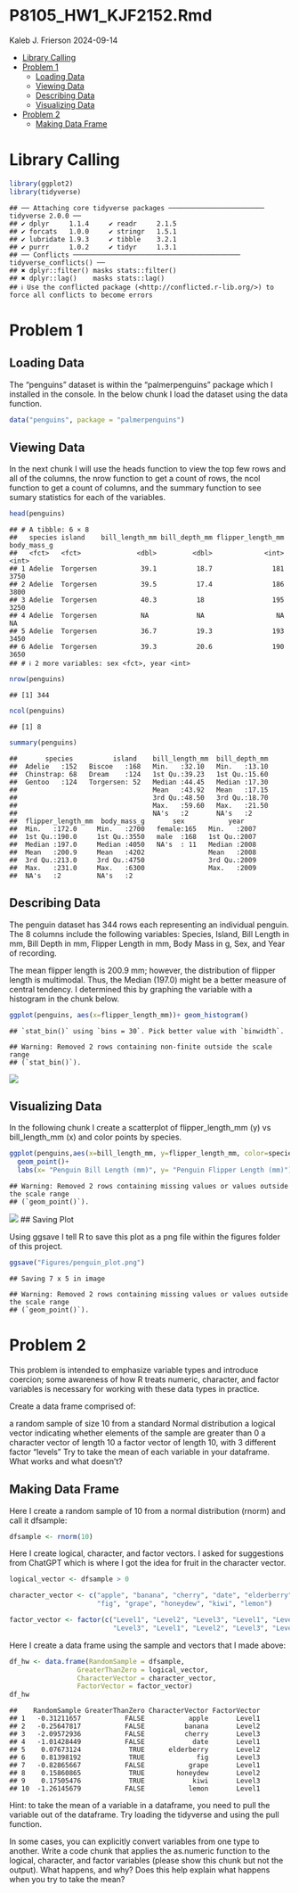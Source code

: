 P8105_HW1_KJF2152.Rmd
================
Kaleb J. Frierson
2024-09-14

- [Library Calling](#library-calling)
- [Problem 1](#problem-1)
  - [Loading Data](#loading-data)
  - [Viewing Data](#viewing-data)
  - [Describing Data](#describing-data)
  - [Visualizing Data](#visualizing-data)
- [Problem 2](#problem-2)
  - [Making Data Frame](#making-data-frame)

# Library Calling

``` r
library(ggplot2)
library(tidyverse)
```

    ## ── Attaching core tidyverse packages ──────────────────────── tidyverse 2.0.0 ──
    ## ✔ dplyr     1.1.4     ✔ readr     2.1.5
    ## ✔ forcats   1.0.0     ✔ stringr   1.5.1
    ## ✔ lubridate 1.9.3     ✔ tibble    3.2.1
    ## ✔ purrr     1.0.2     ✔ tidyr     1.3.1
    ## ── Conflicts ────────────────────────────────────────── tidyverse_conflicts() ──
    ## ✖ dplyr::filter() masks stats::filter()
    ## ✖ dplyr::lag()    masks stats::lag()
    ## ℹ Use the conflicted package (<http://conflicted.r-lib.org/>) to force all conflicts to become errors

# Problem 1

## Loading Data

The “penguins” dataset is within the “palmerpenguins” package which I
installed in the console. In the below chunk I load the dataset using
the data function.

``` r
data("penguins", package = "palmerpenguins")
```

## Viewing Data

In the next chunk I will use the heads function to view the top few rows
and all of the columns, the nrow function to get a count of rows, the
ncol function to get a count of columns, and the summary function to see
sumary statistics for each of the variables.

``` r
head(penguins)
```

    ## # A tibble: 6 × 8
    ##   species island    bill_length_mm bill_depth_mm flipper_length_mm body_mass_g
    ##   <fct>   <fct>              <dbl>         <dbl>             <int>       <int>
    ## 1 Adelie  Torgersen           39.1          18.7               181        3750
    ## 2 Adelie  Torgersen           39.5          17.4               186        3800
    ## 3 Adelie  Torgersen           40.3          18                 195        3250
    ## 4 Adelie  Torgersen           NA            NA                  NA          NA
    ## 5 Adelie  Torgersen           36.7          19.3               193        3450
    ## 6 Adelie  Torgersen           39.3          20.6               190        3650
    ## # ℹ 2 more variables: sex <fct>, year <int>

``` r
nrow(penguins)
```

    ## [1] 344

``` r
ncol(penguins)
```

    ## [1] 8

``` r
summary(penguins)
```

    ##       species          island    bill_length_mm  bill_depth_mm  
    ##  Adelie   :152   Biscoe   :168   Min.   :32.10   Min.   :13.10  
    ##  Chinstrap: 68   Dream    :124   1st Qu.:39.23   1st Qu.:15.60  
    ##  Gentoo   :124   Torgersen: 52   Median :44.45   Median :17.30  
    ##                                  Mean   :43.92   Mean   :17.15  
    ##                                  3rd Qu.:48.50   3rd Qu.:18.70  
    ##                                  Max.   :59.60   Max.   :21.50  
    ##                                  NA's   :2       NA's   :2      
    ##  flipper_length_mm  body_mass_g       sex           year     
    ##  Min.   :172.0     Min.   :2700   female:165   Min.   :2007  
    ##  1st Qu.:190.0     1st Qu.:3550   male  :168   1st Qu.:2007  
    ##  Median :197.0     Median :4050   NA's  : 11   Median :2008  
    ##  Mean   :200.9     Mean   :4202                Mean   :2008  
    ##  3rd Qu.:213.0     3rd Qu.:4750                3rd Qu.:2009  
    ##  Max.   :231.0     Max.   :6300                Max.   :2009  
    ##  NA's   :2         NA's   :2

## Describing Data

The penguin dataset has 344 rows each representing an individual
penguin. The 8 columns include the following variables: Species, Island,
Bill Length in mm, Bill Depth in mm, Flipper Length in mm, Body Mass in
g, Sex, and Year of recording.

The mean flipper length is 200.9 mm; however, the distribution of
flipper length is multimodal. Thus, the Median (197.0) might be a better
measure of central tendency. I determined this by graphing the variable
with a histogram in the chunk below.

``` r
ggplot(penguins, aes(x=flipper_length_mm))+ geom_histogram()
```

    ## `stat_bin()` using `bins = 30`. Pick better value with `binwidth`.

    ## Warning: Removed 2 rows containing non-finite outside the scale range
    ## (`stat_bin()`).

![](P8105_HW1_KJF2152_files/figure-gfm/Describing-1.png)<!-- -->

## Visualizing Data

In the following chunk I create a scatterplot of flipper_length_mm (y)
vs bill_length_mm (x) and color points by species.

``` r
ggplot(penguins,aes(x=bill_length_mm, y=flipper_length_mm, color=species))+
  geom_point()+
  labs(x= "Penguin Bill Length (mm)", y= "Penguin Flipper Length (mm)")
```

    ## Warning: Removed 2 rows containing missing values or values outside the scale range
    ## (`geom_point()`).

![](P8105_HW1_KJF2152_files/figure-gfm/Plotting-1.png)<!-- --> \##
Saving Plot

Using ggsave I tell R to save this plot as a png file within the figures
folder of this project.

``` r
ggsave("Figures/penguin_plot.png")
```

    ## Saving 7 x 5 in image

    ## Warning: Removed 2 rows containing missing values or values outside the scale range
    ## (`geom_point()`).

# Problem 2

This problem is intended to emphasize variable types and introduce
coercion; some awareness of how R treats numeric, character, and factor
variables is necessary for working with these data types in practice.

Create a data frame comprised of:

a random sample of size 10 from a standard Normal distribution a logical
vector indicating whether elements of the sample are greater than 0 a
character vector of length 10 a factor vector of length 10, with 3
different factor “levels” Try to take the mean of each variable in your
dataframe. What works and what doesn’t?

## Making Data Frame

Here I create a random sample of 10 from a normal distribution (rnorm)
and call it dfsample:

``` r
dfsample <- rnorm(10)
```

Here I create logical, character, and factor vectors. I asked for
suggestions from ChatGPT which is where I got the idea for fruit in the
character vector.

``` r
logical_vector <- dfsample > 0

character_vector <- c("apple", "banana", "cherry", "date", "elderberry", 
                      "fig", "grape", "honeydew", "kiwi", "lemon")

factor_vector <- factor(c("Level1", "Level2", "Level3", "Level1", "Level2", 
                          "Level3", "Level1", "Level2", "Level3", "Level1"))
```

Here I create a data frame using the sample and vectors that I made
above:

``` r
df_hw <- data.frame(RandomSample = dfsample,
                 GreaterThanZero = logical_vector,
                 CharacterVector = character_vector,
                 FactorVector = factor_vector)
df_hw
```

    ##    RandomSample GreaterThanZero CharacterVector FactorVector
    ## 1   -0.31211657           FALSE           apple       Level1
    ## 2   -0.25647817           FALSE          banana       Level2
    ## 3   -2.09572936           FALSE          cherry       Level3
    ## 4   -1.01428449           FALSE            date       Level1
    ## 5    0.07673124            TRUE      elderberry       Level2
    ## 6    0.81398192            TRUE             fig       Level3
    ## 7   -0.82865667           FALSE           grape       Level1
    ## 8    0.15860865            TRUE        honeydew       Level2
    ## 9    0.17505476            TRUE            kiwi       Level3
    ## 10  -1.26145679           FALSE           lemon       Level1

Hint: to take the mean of a variable in a dataframe, you need to pull
the variable out of the dataframe. Try loading the tidyverse and using
the pull function.

In some cases, you can explicitly convert variables from one type to
another. Write a code chunk that applies the as.numeric function to the
logical, character, and factor variables (please show this chunk but not
the output). What happens, and why? Does this help explain what happens
when you try to take the mean?
